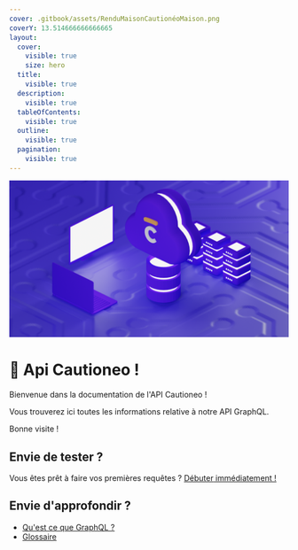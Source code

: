 ```yaml
---
cover: .gitbook/assets/RenduMaisonCautionéoMaison.png
coverY: 13.514666666666665
layout:
  cover:
    visible: true
    size: hero
  title:
    visible: true
  description:
    visible: true
  tableOfContents:
    visible: true
  outline:
    visible: true
  pagination:
    visible: true
---
```


![gras](.gitbook/assets/fondApi.png)
# 🏢 Api Cautioneo !

Bienvenue dans la documentation de l'API Cautioneo !

Vous trouverez ici toutes les informations relative à notre API GraphQL.

Bonne visite !&#x20;

## Envie de tester ?

Vous êtes prêt à faire vos premières requêtes ? [Débuter](debuter-avec-les-api-cautioneo.md)[ immédiatement !](debuter-avec-les-api-cautioneo.md)

## Envie d'approfondir ?

* [Qu'est ce que GraphQL ?](bon-a-savoir/quest-ce-que-graphql.md)
* [Glossaire](bon-a-savoir/glossaire.md)
